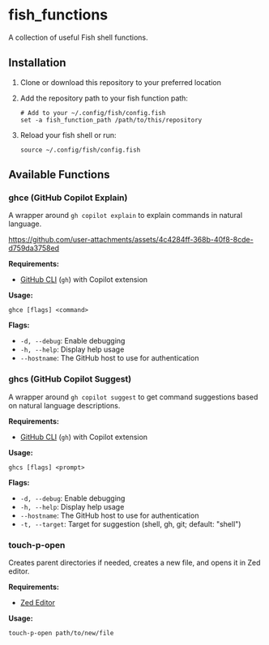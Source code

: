 # fish_functions

A collection of useful Fish shell functions.

## Installation

1. Clone or download this repository to your preferred location
2. Add the repository path to your fish function path:

   ```fish
   # Add to your ~/.config/fish/config.fish
   set -a fish_function_path /path/to/this/repository
   ```

3. Reload your fish shell or run:

   ```fish
   source ~/.config/fish/config.fish
   ```

## Available Functions

### ghce (GitHub Copilot Explain)

A wrapper around `gh copilot explain` to explain commands in natural language.

https://github.com/user-attachments/assets/4c4284ff-368b-40f8-8cde-d759da3758ed

**Requirements:**

- [GitHub CLI](https://cli.github.com/) (`gh`) with Copilot extension

**Usage:**

```fish
ghce [flags] <command>
```

**Flags:**

- `-d, --debug`: Enable debugging
- `-h, --help`: Display help usage
- `--hostname`: The GitHub host to use for authentication

### ghcs (GitHub Copilot Suggest)

A wrapper around `gh copilot suggest` to get command suggestions based on natural language descriptions.

**Requirements:**

- [GitHub CLI](https://cli.github.com/) (`gh`) with Copilot extension

**Usage:**

```fish
ghcs [flags] <prompt>
```

**Flags:**

- `-d, --debug`: Enable debugging
- `-h, --help`: Display help usage
- `--hostname`: The GitHub host to use for authentication
- `-t, --target`: Target for suggestion (shell, gh, git; default: "shell")

### touch-p-open

Creates parent directories if needed, creates a new file, and opens it in Zed editor.

**Requirements:**

- [Zed Editor](https://zed.dev/)

**Usage:**

```fish
touch-p-open path/to/new/file
```
